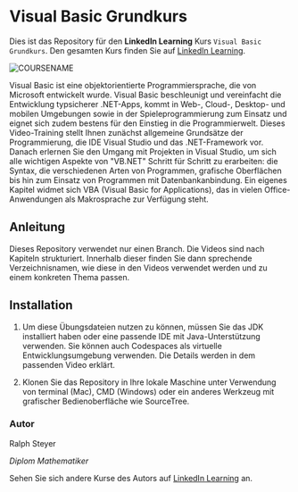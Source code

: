# Visual Basic Grundkurs

Dies ist das Repository für den **LinkedIn Learning** Kurs `Visual Basic Grundkurs`. Den gesamten Kurs finden Sie auf [LinkedIn Learning][lil-course-url].

![COURSENAME][lil-thumbnail-url] 

Visual Basic ist eine objektorientierte Programmiersprache, die von Microsoft entwickelt wurde. Visual Basic beschleunigt und vereinfacht die Entwicklung typsicherer .NET-Apps, kommt in Web-, Cloud-, Desktop- und mobilen Umgebungen sowie in der Spieleprogrammierung zum Einsatz und eignet sich zudem bestens für den Einstieg in die Programmierwelt. Dieses Video-Training stellt Ihnen zunächst allgemeine Grundsätze der Programmierung, die IDE Visual Studio und das .NET-Framework vor. Danach erlernen Sie den Umgang mit Projekten in Visual Studio, um sich alle wichtigen Aspekte von "VB.NET" Schritt für Schritt zu erarbeiten: die Syntax, die verschiedenen Arten von Programmen, grafische Oberflächen bis hin zum Einsatz von Programmen mit Datenbankanbindung. Ein eigenes Kapitel widmet sich VBA (Visual Basic for Applications), das in vielen Office-Anwendungen als Makrosprache zur Verfügung steht.

## Anleitung

Dieses Repository verwendet nur einen Branch. Die Videos sind nach Kapiteln strukturiert. Innerhalb dieser finden Sie dann sprechende Verzeichnisnamen, wie diese in den Videos verwendet werden und zu einem konkreten Thema passen.

## Installation

1. Um diese Übungsdateien nutzen zu können, müssen Sie das JDK installiert haben oder eine passende IDE mit Java-Unterstützung verwenden. Sie können auch Codespaces als virtuelle Entwicklungsumgebung verwenden. Die Details werden in dem passenden Video erklärt.

2. Klonen Sie das Repository in Ihre lokale Maschine unter Verwendung von terminal (Mac), CMD (Windows) oder ein anderes Werkzeug mit grafischer Bedienoberfläche wie SourceTree.

### Autor

Ralph Steyer

_Diplom Mathematiker_

Sehen Sie sich andere Kurse des Autors auf [LinkedIn Learning](https://www.linkedin.com/learning/instructors/ralph-steyer) an.

[0]: # (Replace these placeholder URLs with actual course URLs)
[lil-course-url]: https://www.linkedin.com/learning/visual-basic-grundkurs-18990545
[lil-thumbnail-url]: https://media.licdn.com/dms/image/D4D0DAQHwTxs1P88apQ/learning-public-crop_675_1200/0/1686123335601?e=2147483647&v=beta&t=SLzRVqx5uyZjG3L_1lBI6jsp7Hy-2lUjUVpOGjbKiVg
